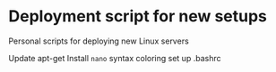 # Deployment script for new setups
Personal scripts for deploying new Linux servers

Update apt-get
Install `nano` syntax coloring
set up .bashrc
